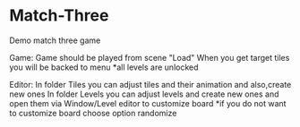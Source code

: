 # Match-Three
Demo match three game

Game:
Game should be played from scene "Load"
When you get target tiles you will be backed to menu
*all levels are unlocked 

Editor:
In folder Tiles you can adjust tiles and their animation and also,create new ones
In folder Levels you can adjust levels and create new ones and open them via Window/Level editor to customize board
*if you do not want to customize board choose option randomize